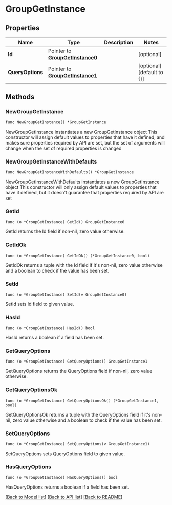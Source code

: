 # GroupGetInstance

## Properties

Name | Type | Description | Notes
------------ | ------------- | ------------- | -------------
**Id** | Pointer to [**GroupGetInstance0**](GroupGetInstance0.md) |  | [optional] 
**QueryOptions** | Pointer to [**GroupGetInstance1**](GroupGetInstance1.md) |  | [optional] [default to {}]

## Methods

### NewGroupGetInstance

`func NewGroupGetInstance() *GroupGetInstance`

NewGroupGetInstance instantiates a new GroupGetInstance object
This constructor will assign default values to properties that have it defined,
and makes sure properties required by API are set, but the set of arguments
will change when the set of required properties is changed

### NewGroupGetInstanceWithDefaults

`func NewGroupGetInstanceWithDefaults() *GroupGetInstance`

NewGroupGetInstanceWithDefaults instantiates a new GroupGetInstance object
This constructor will only assign default values to properties that have it defined,
but it doesn't guarantee that properties required by API are set

### GetId

`func (o *GroupGetInstance) GetId() GroupGetInstance0`

GetId returns the Id field if non-nil, zero value otherwise.

### GetIdOk

`func (o *GroupGetInstance) GetIdOk() (*GroupGetInstance0, bool)`

GetIdOk returns a tuple with the Id field if it's non-nil, zero value otherwise
and a boolean to check if the value has been set.

### SetId

`func (o *GroupGetInstance) SetId(v GroupGetInstance0)`

SetId sets Id field to given value.

### HasId

`func (o *GroupGetInstance) HasId() bool`

HasId returns a boolean if a field has been set.

### GetQueryOptions

`func (o *GroupGetInstance) GetQueryOptions() GroupGetInstance1`

GetQueryOptions returns the QueryOptions field if non-nil, zero value otherwise.

### GetQueryOptionsOk

`func (o *GroupGetInstance) GetQueryOptionsOk() (*GroupGetInstance1, bool)`

GetQueryOptionsOk returns a tuple with the QueryOptions field if it's non-nil, zero value otherwise
and a boolean to check if the value has been set.

### SetQueryOptions

`func (o *GroupGetInstance) SetQueryOptions(v GroupGetInstance1)`

SetQueryOptions sets QueryOptions field to given value.

### HasQueryOptions

`func (o *GroupGetInstance) HasQueryOptions() bool`

HasQueryOptions returns a boolean if a field has been set.


[[Back to Model list]](../README.md#documentation-for-models) [[Back to API list]](../README.md#documentation-for-api-endpoints) [[Back to README]](../README.md)


